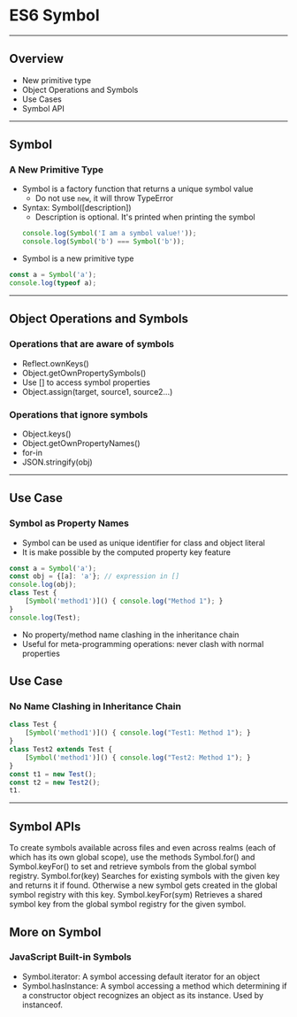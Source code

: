 # ES6 Symbol

---

## Overview
- New primitive type
- Object Operations and Symbols
- Use Cases
- Symbol API

---

## Symbol
### A New Primitive Type
- Symbol is a factory function that returns a unique symbol value
    - Do not use `new`, it will throw TypeError
- Syntax: Symbol([description])
    - Description is optional. It's printed when printing the symbol
    ```javascript
    console.log(Symbol('I am a symbol value!'));
    console.log(Symbol('b') === Symbol('b'));
    ```
- Symbol is a new primitive type
```javascript
const a = Symbol('a'); 
console.log(typeof a);
```

---

## Object Operations and Symbols
### Operations that are aware of symbols
- Reflect.ownKeys()
- Object.getOwnPropertySymbols()
- Use [] to access symbol properties
- Object.assign(target, source1, source2...)
### Operations that ignore symbols
- Object.keys()
- Object.getOwnPropertyNames()
- for-in
- JSON.stringify(obj)

---

## Use Case
### Symbol as Property Names
- Symbol can be used as unique identifier for class and object literal
- It is make possible by the computed property key feature
```javascript
const a = Symbol('a'); 
const obj = {[a]: 'a'}; // expression in []
console.log(obj);
class Test {
    [Symbol('method1')]() { console.log("Method 1"); }
}
console.log(Test);
```
- No property/method name clashing in the inheritance chain
- Useful for meta-programming operations: never clash with normal properties

## Use Case
### No Name Clashing in Inheritance Chain
```javascript
class Test {
    [Symbol('method1')]() { console.log("Test1: Method 1"); }
}
class Test2 extends Test {
    [Symbol('method1')]() { console.log("Test2: Method 1"); }
}
const t1 = new Test();
const t2 = new Test2();
t1.
```

---

## Symbol APIs
To create symbols available across files and even across realms (each of which has its own global scope), use the methods Symbol.for() and Symbol.keyFor() to set and retrieve symbols from the global symbol registry.
Symbol.for(key)
Searches for existing symbols with the given key and returns it if found. Otherwise a new symbol gets created in the global symbol registry with this key.
Symbol.keyFor(sym)
Retrieves a shared symbol key from the global symbol registry for the given symbol.

## More on Symbol
### JavaScript Built-in Symbols
- Symbol.iterator: A symbol accessing default iterator for an object
- Symbol.hasInstance: A symbol accessing a method which determining if a constructor object recognizes an object as its instance. Used by instanceof.
